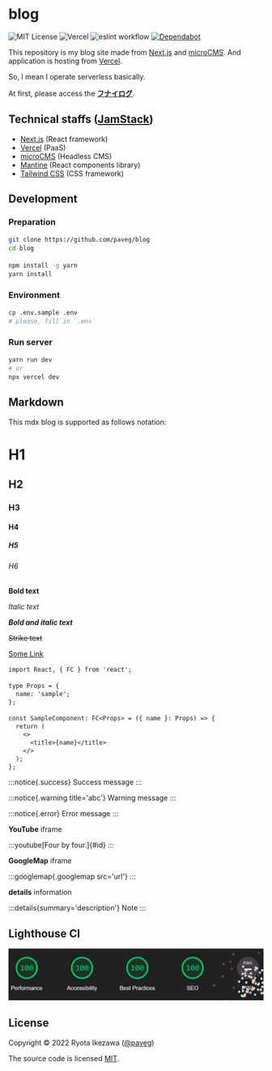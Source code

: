 # blog

![MIT License](https://img.shields.io/github/license/paveg/blog?color=blue)
![Vercel](https://vercelbadge.vercel.app/api/paveg/blog?color)
![eslint workflow](https://github.com/paveg/blog/actions/workflows/eslint.yml/badge.svg)
[![Dependabot](https://badgen.net/badge/Dependabot/enabled/green?icon=dependabot)](https://dependabot.com/)

This repository is my blog site made from [Next.js](https://nextjs.org/) and [microCMS](https://microcms.io/). And application is hosting from [Vercel](https://vercel.com/docs).

So, I mean I operate serverless basically.

At first, please access the [**フナイログ**](https://www.funailog.com/).

## Technical staffs ([JamStack](https://jamstack.org/))

- [Next.js](https://nextjs.org/) (React framework)
- [Vercel](https://vercel.com/docs) (PaaS)
- [microCMS](https://microcms.io/) (Headless CMS)
- [Mantine](https://mantine.dev/) (React components library)
- [Tailwind CSS](https://tailwindcss.com/) (CSS framework)

## Development

### Preparation

```bash
git clone https://github.com/paveg/blog
cd blog

npm install -g yarn
yarn install
```

### Environment

```bash
cp .env.sample .env
# please, fill in `.env`
```

### Run server

```bash
yarn run dev
# or
npx vercel dev
```

## Markdown

This mdx blog is supported as follows notation:

# H1

## H2

### H3

#### H4

##### H5

###### H6

**Bold text**

_Italic text_

**_Bold and italic text_**

~~Strike text~~

[Some Link](https://www.google.com/)

```tsx
import React, { FC } from 'react';

type Props = {
  name: 'sample';
};

const SampleComponent: FC<Props> = ({ name }: Props) => {
  return (
    <>
      <title>{name}</title>
    </>
  );
};
```

:::notice{.success}
Success message
:::

:::notice{.warning title='abc'}
Warning message
:::

:::notice{.error}
Error message
:::

**YouTube** iframe

:::youtube[Four by four.]{#id}
:::

**GoogleMap** iframe

:::googlemap{.googlemap src='url'}
:::

**details** information

:::details{summary='description'}
Note
:::

## Lighthouse CI

![Lighthouse Report Image](docs/images/LighthouseReport.jpg)

## License

Copyright © 2022 Ryota Ikezawa ([@paveg](https://twitter.com/paveg_))

The source code is licensed [MIT](https://github.com/paveg/blog/blob/main/LICENSE).

